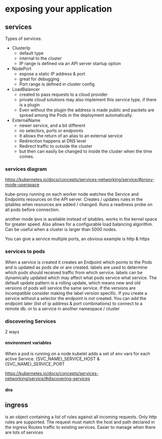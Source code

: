 # exposing your application

## services

Types of services:

* ClusterIp
  * default type
  * internal to the cluster
  * IP range is defined via an API server startup option
* NodePort
  * expose a static IP address & port
  * great for debugging
  * Port range is defined in cluster config
* LoadBalancer
  * created to pass requests to a cloud provider
  * private cloud solutions may also implement this service type, if there is a plugin
  * Even without the plugin the address is made public and packets are spread among the Pods in the deployment automatically.
* ExternalName
  * newer service, and a bit different
  * no selectors, ports or endpoints
  * It allows the return of an alias to an external service
  * Redirection happens at DNS level
  * Redirect traffic to outside the cluster
  * but then can easily be changed to inside the cluster when the time comes.

### services diagram

https://kubernetes.io/docs/concepts/services-networking/service/#proxy-mode-userspace

kube-proxy running on each worker node watches the Service and Endpoints resources on the API server.
Creates / updates rules in the iptables when resources are added / changed.
Runs a readiness probe on all pods before connection.

another mode ipvs is available instead of iptables.
works in the kernel space for greater speed.
Also allows for a configurable load balancing algorithm.
Can be useful when a cluster is larger than 5000 nodes.

You can give a service multiple ports, an obvious example is http & https

### services to pods

When a service is created it creates an Endpoint which points to the Pods and is updated as pods die or are created.
labels are used to determine which pods should received traffic from which service.
labels can be dynamically updated which may affect what pods service what service.
The default update pattern is a rolling update, which means new and old versions of pods will service the same service.
If the versions are incompatible consider making the label version specific.
If you create a service without a selector the endpoint is not created.
  You can add the endpoint later (list of ip address & port combinations)
    to connect to a remote db.
    or to a service in another namespace / cluster

### discovering Services

2 ways

#### environment variables

When a pod is running on a node kubelet adds a set of env vars for each active Service.
{SVC_NAME}_SERVICE_HOST & {SVC_NAME}_SERVICE_PORT

https://kubernetes.io/docs/concepts/services-networking/service/#discovering-services

#### dns



## ingress

is an object containing a list of rules against all incoming requests.
Only http rules are supported.
The request must match the host and path declared in the ingress
Routes traffic to existing services.
Easier to manage when there are lots of services
